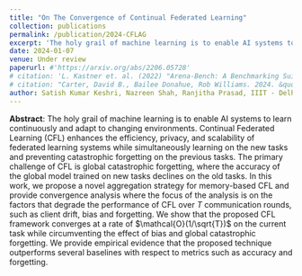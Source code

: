 ```yaml
---
title: "On The Convergence of Continual Federated Learning"
collection: publications
permalink: /publication/2024-CFLAG
excerpt: 'The holy grail of machine learning is to enable AI systems to learn continuously and adapt to changing environments. Continual Federated Learning (CFL) enhances the efficiency, privacy, and scalability of federated learning systems while simultaneously learning on the new tasks and preventing catastrophic forgetting on the previous tasks. The primary challenge of CFL is global catastrophic forgetting, where the accuracy of the global model trained on new tasks declines on the old tasks. In this work, we propose a novel aggregation strategy for memory-based CFL and provide convergence analysis where the focus of the analysis is on the factors that degrade the performance of CFL over $T$ communication rounds, such as client drift, bias and forgetting. We show that the proposed CFL framework converges at a rate of $\mathcal{O}(1/\sqrt{T})$ on the current task while circumventing the effect of bias and global catastrophic forgetting. We provide empirical evidence that the proposed technique outperforms several baselines with respect to metrics such as accuracy and forgetting.'
date: 2024-01-07
venue: Under review
paperurl: #'https://arxiv.org/abs/2206.05728'
# citation: 'L. Kastner et. al. (2022) "Arena-Bench: A Benchmarking Suite for Obstacle Avoidance Approaches in Highly Dynamic Environments" Robotics and Automation Letters.'
# citation: "Carter, David B., Bailee Donahue, Rob Williams. 2024. &quot;Border Barriers and Illicit Trade Flows.&quot; <i>International Studies Quarterly</i>. 68(3). doi:10.1093/isq/sqae094"
author: Satish Kumar Keshri, Nazreen Shah, Ranjitha Prasad, IIIT - Delhi
---
```

**Abstract**: The holy grail of machine learning is to enable AI systems to learn continuously and adapt to changing environments. Continual Federated Learning (CFL) enhances the efficiency, privacy, and scalability of federated learning systems while simultaneously learning on the new tasks and preventing catastrophic forgetting on the previous tasks. The primary challenge of CFL is global catastrophic forgetting, where the accuracy of the global model trained on new tasks declines on the old tasks. In this work, we propose a novel aggregation strategy for memory-based CFL and provide convergence analysis where the focus of the analysis is on the factors that degrade the performance of CFL over $T$ communication rounds, such as client drift, bias and forgetting. We show that the proposed CFL framework converges at a rate of $\mathcal{O}(1/\sqrt{T})$ on the current task while circumventing the effect of bias and global catastrophic forgetting. We provide empirical evidence that the proposed technique outperforms several baselines with respect to metrics such as accuracy and forgetting.

<!-- [Download paper here](https://arxiv.org/abs/2206.05728) -->

<!-- Recommended citation: L. Kastner et. al. (2022) "Arena-Bench: A Benchmarking Suite for Obstacle Avoidance Approaches in Highly Dynamic Environments" Robotics and Automation Letters. -->